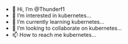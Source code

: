 - 👋 Hi, I’m @Thunderf1
- 👀 I’m interested in kubernetes...
- 🌱 I’m currently learning kubernetes...
- 💞️ I’m looking to collaborate on kubernetes...
- 📫 How to reach me kubernetes...

<!---
Thunderf1/Thunderf1 is a ✨ special ✨ repository because its `README.md` (this file) appears on your GitHub profile.
You can click the Preview link to take a look at your changes.
--->
